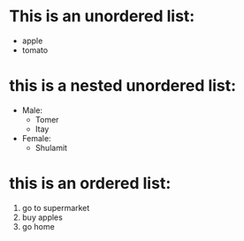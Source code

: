 # This is an unordered list:
- apple
- tomato

# this is a nested unordered list:
- Male:
  - Tomer
  - Itay
- Female:
  - Shulamit
 
 
# this is an ordered list:
1. go to supermarket
2. buy apples
3. go home
